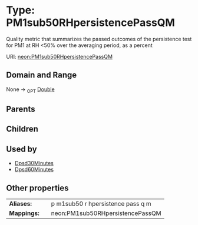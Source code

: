 
# Type: PM1sub50RHpersistencePassQM


Quality metric that summarizes the passed outcomes of the persistence test for PM1 at RH <50% over the averaging period, as a percent

URI: [neon:PM1sub50RHpersistencePassQM](https://data.neonscience.org/PM1sub50RHpersistencePassQM)


## Domain and Range

None ->  <sub>OPT</sub> [Double](types/Double.md)

## Parents


## Children


## Used by

 * [Dpsd30Minutes](Dpsd30Minutes.md)
 * [Dpsd60Minutes](Dpsd60Minutes.md)

## Other properties

|  |  |  |
| --- | --- | --- |
| **Aliases:** | | p m1sub50 r hpersistence pass q m |
| **Mappings:** | | neon:PM1sub50RHpersistencePassQM |

